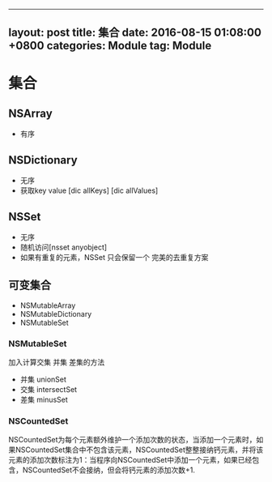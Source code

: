 
---
layout: post
title:  集合
date:   2016-08-15 01:08:00 +0800
categories: Module
tag: Module
---
# 集合

## NSArray
* 有序
## NSDictionary
* 无序
* 获取key value [dic allKeys] [dic allValues]
## NSSet
* 无序
* 随机访问[nsset anyobject]
* 如果有重复的元素，NSSet 只会保留一个 完美的去重复方案
## 可变集合
* NSMutableArray
* NSMutableDictionary
* NSMutableSet

### NSMutableSet
加入计算交集 并集 差集的方法
* 并集 unionSet
* 交集 intersectSet
* 差集 minusSet
### NSCountedSet
NSCountedSet为每个元素额外维护一个添加次数的状态，当添加一个元素时，如果NSCountedSet集合中不包含该元素，NSCountedSet整整接纳钙元素，并将该元素的添加次数标注为1：当程序向NSCountedSet中添加一个元素，如果已经包含，NSCountedSet不会接纳，但会将钙元素的添加次数+1.
